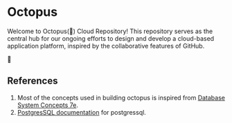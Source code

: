 # Octopus

Welcome to Octopus(🐙) Cloud Repository! This repository serves as the central hub for our ongoing efforts to design and develop a cloud-based application platform, inspired by the collaborative features of GitHub. <br/>



🐙 <br/>

## References 
1) Most of the concepts used in building octopus is inspired from [Database System Concepts 7e](https://db-book.com/).
2) [PostgresSQL documentation](https://www.postgresql.org/docs/current/index.html) for postgressql.
